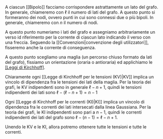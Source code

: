 A ciascun [[Bipolo]] facciamo corrispondere astrattamente un lato del grafo.
In generale, chiameremo con $\ell$ il numero di lati del grafo.
A questo punto si formeranno dei nodi, ovvero punti in cui sono connessi due o più bipoli. 
In generale, chiameremo con $n$ il numero di nodi.

A questo punto numeriamo i lati del grafo e assegniamo arbitrariamente un verso id riferimento per la corrente di ciascun lato indicando il verso con una freccia. Seguendo la [[Convenzioni|convenzione degli utilizzatori]], fisseremo anche la corrente di conseguenza.

A questo punto scegliamo una maglia (un percorso chiuso formato da lati del grafo), fissiamo un orientazione (oraria o antioraria) ed applichiamo le [[Leggi di Kirchhoff]](KV).

Chiaramente ogni [[Legge di Kirchhoff per le tensioni (KV)|KV]] implica un vincolo di dipendenza fra le tensioni dei lati della maglia.
Per la teoria dei grafi, le KV indipendenti sono in generale $\ell - n+1$, quindi le tensioni indipendenti dei lati sono $\ell - (\ell - n +1)=n-1$

Ogni [[Legge di Kirchhoff per le correnti (KI)|KI]] implica un vincolo di dipendenza fra le correnti dei lati intersecati dalla linea Gaussiana.
Per la teoria dei grafi, le KI indipendenti sono pari a $n-1$, quindi le correnti indipendenti dei lati del grafo sono $\ell -(n-1)=\ell -n+1$.

Unendo le KV e le KI, allora potremo ottenere tutte le tensioni e tutte le correnti.